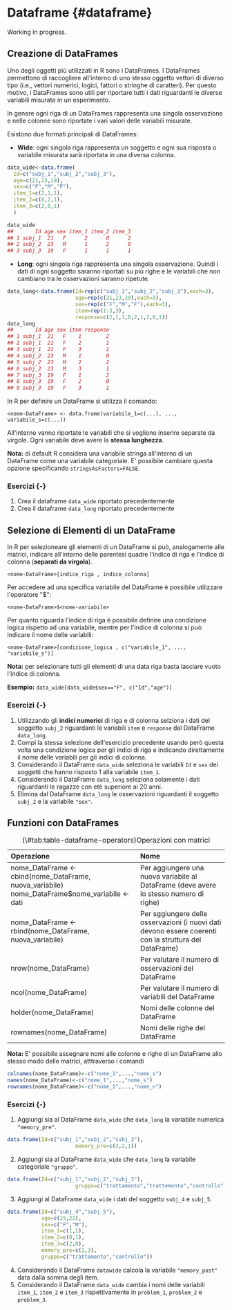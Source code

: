 # Dataframe {#dataframe}




Working in progress.

## Creazione di DataFrames

Uno degli oggetti più utilizzati in R sono i DataFrames. I DataFrames permettono di raccogliere all'interno di uno stesso oggetto vettori di diverso tipo (i.e., vettori numerici, logici, fattori o stringhe di caratteri). Per questo motivo, i DataFrames sono  utili per riportare tutti i dati riguardanti le diverse variabili misurate in un esperimento.

In genere ogni riga di un DataFrames rappresenta una singola osservazione e nelle colonne sono riportate i vari valori delle variabili misurate.

Esistono due formati principali di DataFrames:

- **Wide**: ogni singola riga rappresenta un soggetto e ogni sua risposta o variabile misurata sarà riportata in una diversa colonna.


```r
data_wide<-data.frame(
  Id=c("subj_1","subj_2","subj_3"),
  age=c(21,23,19),
  sex=c("F","M","F"),
  item_1=c(2,1,1),
  item_2=c(0,2,1),
  item_3=c(2,0,1)
  )

data_wide
##       Id age sex item_1 item_2 item_3
## 1 subj_1  21   F      2      0      2
## 2 subj_2  23   M      1      2      0
## 3 subj_3  19   F      1      1      1
```

- **Long**: ogni singola riga rappresenta una singola osservazione. Quindi i dati di ogni soggetto saranno riportati su più righe e le variabili che non cambiano tra le osservazioni saranno ripetute.


```r
data_long<-data.frame(Id=rep(c("subj_1","subj_2","subj_3"),each=3),
                      age=rep(c(21,23,19),each=3),
                      sex=rep(c("F","M","F"),each=3),
                      item=rep(1:3,3),
                      response=c(2,1,1,0,2,1,2,0,1))
data_long
##       Id age sex item response
## 1 subj_1  21   F    1        2
## 2 subj_1  21   F    2        1
## 3 subj_1  21   F    3        1
## 4 subj_2  23   M    1        0
## 5 subj_2  23   M    2        2
## 6 subj_2  23   M    3        1
## 7 subj_3  19   F    1        2
## 8 subj_3  19   F    2        0
## 9 subj_3  19   F    3        1
```

In R per definire un DataFrame si utilizza il comando:

`<nome-DataFrame> <- data.frame(variabile_1=c(...), ..., variabile_s=c(...))`

All'interno vanno riportate le variabili che  si vogliono inserire separate da virgole. Ogni variabile deve avere la **stessa lunghezza**.

**Nota:** di default R considera una variabile stringa all'interno di un DataFrame come una variabile categoriale. E' possibile cambiare questa opzione specificando `stringsAsFactors=FALSE`.


### Esercizi {-}

1. Crea il dataframe `data_wide` riportato precedentemente
2. Crea il dataframe `data_long` riportato precedentemente

## Selezione di Elementi di un DataFrame

In R per selezioneare gli elementi di un DataFrame si può, analogamente alle matrici, indicare all'interno delle parentesi quadre l'indice di riga e l'indice di colonna (**separati da virgola**).

`<nome-DataFrame>[indice_riga , indice_colonna]`

Per accedere ad una specifica  variabile del DataFrame è possibile utilizzare l'operatore "$":

`<nome-DataFrame>$<nome-variabile>`

Per quanto riguarda l'indice di riga è possibile definire una condizione logica rispetto ad una variabile, mentre per l'indice di colonna si può indicare il nome delle  variabili:

`<nome-DataFrame>[condizione_logica , c("variabile_1", ..., "variebile_s")]`

**Nota:** per selezionare tutti gli elementi di una data riga basta lasciare vuoto l'indice di colonna.

**Esempio:** `data_wide[data_wide$sex=="F", c("Id","age")]`

### Esercizi {-}

1. Utilizzando gli **indici numerici** di riga e di colonna selziona i dati del soggetto `subj_2` riguardanti le variabili `item` e `response` dal DataFrame `data_long`.
2. Compi la stessa selezione dell'esercizio precedente usando però questa volta una condizione logica per gli indici di riga e indicando direttamente il nome delle variabili per gli indici di colonna.
3. Considerando il DataFrame `data_wide` seleziona le variabili `Id` e `sex` dei soggetti che hanno risposto 1 alla variabile `item_1`.
4. Considerando il DataFrame `data_long` seleziona solamente i dati riguardanti le ragazze con etè superiore ai 20 anni.
5. Elimina dal DataFrame `data_long` le osservazioni riguardanti il soggetto `subj_2` e la variabile `"sex"`.

## Funzioni con DataFrames

<table class="table table-striped table-hover table-condensed table-responsive" style="width: auto !important; margin-left: auto; margin-right: auto;">
<caption>(\#tab:table-dataframe-operators)Operazioni con matrici</caption>
 <thead>
  <tr>
   <th style="text-align:left;"> Operazione </th>
   <th style="text-align:left;"> Nome </th>
  </tr>
 </thead>
<tbody>
  <tr>
   <td style="text-align:left;"> nome_DataFrame &lt;- cbind(nome_DataFrame, nuova_variabile) <br> nome_DataFrame$nome_variabile &lt;- dati </td>
   <td style="text-align:left;"> Per aggiungere una nuova variabile al DataFrame (deve avere lo stesso numero di righe) </td>
  </tr>
  <tr>
   <td style="text-align:left;"> nome_DataFrame &lt;- rbind(nome_DataFrame, nuova_variabile) </td>
   <td style="text-align:left;"> Per sggiungere delle osservazioni (i nuovi dati devono essere coerenti con la struttura del DataFrame) </td>
  </tr>
  <tr>
   <td style="text-align:left;"> nrow(nome_DataFrame) </td>
   <td style="text-align:left;"> Per valutare il numero di osservazioni del DataFrame </td>
  </tr>
  <tr>
   <td style="text-align:left;"> ncol(nome_DataFrame) </td>
   <td style="text-align:left;"> Per valutare il numero di variabili del DataFrame </td>
  </tr>
  <tr>
   <td style="text-align:left;"> holder(nome_DataFrame) </td>
   <td style="text-align:left;"> Nomi delle colonne del DataFrame </td>
  </tr>
  <tr>
   <td style="text-align:left;"> rownames(nome_DataFrame) </td>
   <td style="text-align:left;"> Nomi delle righe del DataFrame </td>
  </tr>
</tbody>
</table>


**Nota:** E' possibile assegnare nomi alle colonne e righe di un DataFrame allo stesso modo delle matrici, atttraverso i comandi


```r
colnames(nome_DataFrame)<-c("nome_1",...,"nome_s")
names(nome_DataFrame)<-c("nome_1",...,"nome_s")
rownames(nome_DataFrame)<-c("nome_1",...,"nome_n")
```

### Esercizi {-}

1. Aggiungi sia al DataFrame `data_wide` che `data_long` la variabile numerica `"memory_pre"`.

```r
data.frame(Id=c("subj_1","subj_2","subj_3"),
                      memory_pre=c(3,2,1))
```

2. Aggiungi sia al DataFrame `data_wide` che `data_long` la variabile categoriale `"gruppo"`.

```r
data.frame(Id=c("subj_1","subj_2","subj_3"),
                      gruppo=c("trattamento","trattemento","controllo"))
```
3. Aggiungi al DataFrame `data_wide` i dati del soggetto `subj_4` e `subj_5`.

```r
data.frame(Id=c("subj_4","subj_5"),
           age=c(25,22),
           sex=c("F","M"),
           item_1=c(1,1),
           item_2=c(0,1),
           item_3=c(2,0),
           memory_pre=c(1,3),
           gruppo=c("trattemento","controllo"))
```
4. Considerando il DataFrame `datawide` calcola la variabile `"memory_post"` data dalla somma degli item.
5. Considerando il DataFrame `data_wide` cambia i nomi delle variabili `item_1`, `item_2` e `item_3` rispettivamente in `problem_1`, `problem_2` e `problem_3`.

